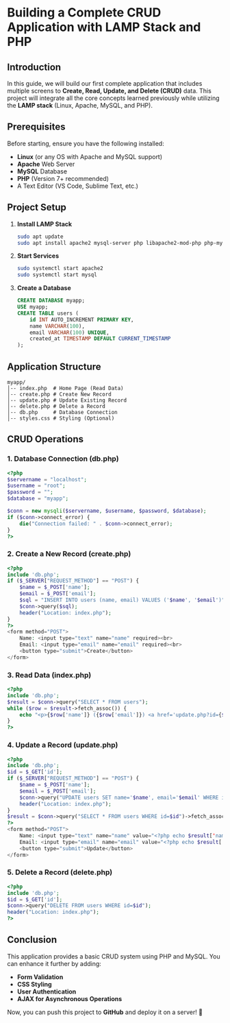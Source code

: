 # Building a Complete CRUD Application with LAMP Stack and PHP

## Introduction
In this guide, we will build our first complete application that includes multiple screens to **Create, Read, Update, and Delete (CRUD)** data. This project will integrate all the core concepts learned previously while utilizing the **LAMP stack** (Linux, Apache, MySQL, and PHP).

## Prerequisites
Before starting, ensure you have the following installed:
- **Linux** (or any OS with Apache and MySQL support)
- **Apache** Web Server
- **MySQL** Database
- **PHP** (Version 7+ recommended)
- A Text Editor (VS Code, Sublime Text, etc.)

## Project Setup
1. **Install LAMP Stack**
   ```bash
   sudo apt update
   sudo apt install apache2 mysql-server php libapache2-mod-php php-mysql
   ```
2. **Start Services**
   ```bash
   sudo systemctl start apache2
   sudo systemctl start mysql
   ```
3. **Create a Database**
   ```sql
   CREATE DATABASE myapp;
   USE myapp;
   CREATE TABLE users (
       id INT AUTO_INCREMENT PRIMARY KEY,
       name VARCHAR(100),
       email VARCHAR(100) UNIQUE,
       created_at TIMESTAMP DEFAULT CURRENT_TIMESTAMP
   );
   ```

## Application Structure
```
myapp/
│-- index.php  # Home Page (Read Data)
│-- create.php # Create New Record
│-- update.php # Update Existing Record
│-- delete.php # Delete a Record
│-- db.php     # Database Connection
│-- styles.css # Styling (Optional)
```

## CRUD Operations
### 1. **Database Connection (db.php)**
```php
<?php
$servername = "localhost";
$username = "root";
$password = "";
$database = "myapp";

$conn = new mysqli($servername, $username, $password, $database);
if ($conn->connect_error) {
    die("Connection failed: " . $conn->connect_error);
}
?>
```

### 2. **Create a New Record (create.php)**
```php
<?php
include 'db.php';
if ($_SERVER["REQUEST_METHOD"] == "POST") {
    $name = $_POST['name'];
    $email = $_POST['email'];
    $sql = "INSERT INTO users (name, email) VALUES ('$name', '$email')";
    $conn->query($sql);
    header("Location: index.php");
}
?>
<form method="POST">
    Name: <input type="text" name="name" required><br>
    Email: <input type="email" name="email" required><br>
    <button type="submit">Create</button>
</form>
```

### 3. **Read Data (index.php)**
```php
<?php
include 'db.php';
$result = $conn->query("SELECT * FROM users");
while ($row = $result->fetch_assoc()) {
    echo "<p>{$row['name']} ({$row['email']}) <a href='update.php?id={$row['id']}'>Edit</a> | <a href='delete.php?id={$row['id']}'>Delete</a></p>";
}
?>
```

### 4. **Update a Record (update.php)**
```php
<?php
include 'db.php';
$id = $_GET['id'];
if ($_SERVER["REQUEST_METHOD"] == "POST") {
    $name = $_POST['name'];
    $email = $_POST['email'];
    $conn->query("UPDATE users SET name='$name', email='$email' WHERE id=$id");
    header("Location: index.php");
}
$result = $conn->query("SELECT * FROM users WHERE id=$id")->fetch_assoc();
?>
<form method="POST">
    Name: <input type="text" name="name" value="<?php echo $result['name']; ?>" required><br>
    Email: <input type="email" name="email" value="<?php echo $result['email']; ?>" required><br>
    <button type="submit">Update</button>
</form>
```

### 5. **Delete a Record (delete.php)**
```php
<?php
include 'db.php';
$id = $_GET['id'];
$conn->query("DELETE FROM users WHERE id=$id");
header("Location: index.php");
?>
```

## Conclusion
This application provides a basic CRUD system using PHP and MySQL. You can enhance it further by adding:
- **Form Validation**
- **CSS Styling**
- **User Authentication**
- **AJAX for Asynchronous Operations**

Now, you can push this project to **GitHub** and deploy it on a server! 🚀

